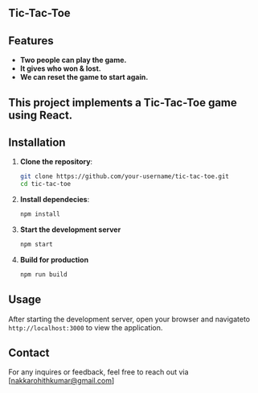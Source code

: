 ## Tic-Tac-Toe

## Features
- **Two people can play the game.**
- **It gives who won & lost.**
- **We can reset the game to start again.**

## This project implements a Tic-Tac-Toe game using React.

## Installation
1. **Clone the repository**:
    ```sh
    git clone https://github.com/your-username/tic-tac-toe.git
    cd tic-tac-toe
    ```
2. **Install dependecies**:
     ```sh
     npm install
     ```
3. **Start the development server**
    ```sh
    npm start
    ```
4. **Build for production**
   ```sh
   npm run build
   ```

## Usage

After starting the development server, open your browser and navigateto `http://localhost:3000` to view the application.

## Contact

For any inquires or feedback, feel free to reach out via [nakkarohithkumar@gmail.com]
